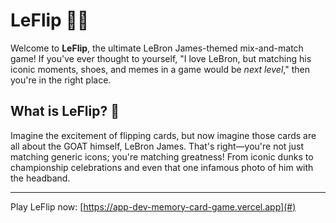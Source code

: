 # LeFlip 🏀👑

Welcome to **LeFlip**, the ultimate LeBron James-themed mix-and-match game! If you've ever thought to yourself, "I love LeBron, but matching his iconic moments, shoes, and memes in a game would be *next level*," then you're in the right place. 

## What is LeFlip? 🤔

Imagine the excitement of flipping cards, but now imagine those cards are all about the GOAT himself, LeBron James. That's right—you're not just matching generic icons; you're matching greatness! From iconic dunks to championship celebrations and even that one infamous photo of him with the headband. 

---

Play LeFlip now: [https://app-dev-memory-card-game.vercel.app](#)
